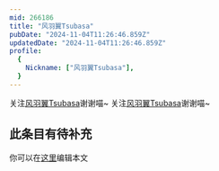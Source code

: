```yaml
---
mid: 266186
title: "风羽翼Tsubasa"
pubDate: "2024-11-04T11:26:46.859Z"
updatedDate: "2024-11-04T11:26:46.859Z"
profile:
  {
    Nickname: ["风羽翼Tsubasa"],
  }
---
```


关注[风羽翼Tsubasa](https://space.bilibili.com/266186)谢谢喵~ 关注[风羽翼Tsubasa](https://space.bilibili.com/266186)谢谢喵~

## 此条目有待补充
你可以在[这里](https://github.com/Yuhanawa/VTuber.ICU/edit/master/src/content/v/风羽翼Tsubasa/index.md)编辑本文

